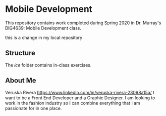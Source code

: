 # Mobile Development
This repository contains work completed during Spring 2020 in Dr. Murray's DIG4639: Mobile Development class.


this is a change in my local repository 


## Structure
The *ice* folder contains in-class exercises. 

## About Me
Veruska Rivera 
https://www.linkedin.com/in/veruska-rivera-23098a15a/
I want to be a Front End Developer and a Graphic Designer. I am looking to work in the fashion industry so I can combine everything that I am passionate for in one place.
